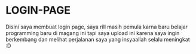 # LOGIN-PAGE
Disini saya membuat login page, saya rill masih pemula karna baru belajar programming baru di magang ini tapi saya upload ini karena saya ingin berkembang dan melihat perjalanan saya yang insyaallah selalu meningkat :D
